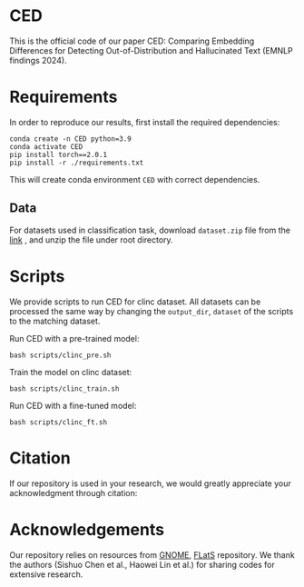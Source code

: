 # CED
This is the official code of our paper CED: Comparing Embedding Differences for Detecting Out-of-Distribution and Hallucinated Text (EMNLP findings 2024).


# Requirements
In order to reproduce our results, first install the required dependencies:

    conda create -n CED python=3.9
    conda activate CED
    pip install torch==2.0.1
    pip install -r ./requirements.txt

This will create conda environment ```CED``` with correct dependencies.
## Data
For datasets used in classification task, download ```dataset.zip``` file from the [link](https://drive.google.com/file/d/1whsGbpWq5zkjHc80U28pPpnu2E028UpP/view?usp=drive_link) , and unzip the file under root directory. 

# Scripts
We provide scripts to run CED for clinc dataset. All datasets can be processed the same way by changing the ```output_dir```, ```dataset``` of the scripts to the matching dataset.

Run CED with a pre-trained model:

    bash scripts/clinc_pre.sh
    
Train the model on clinc dataset:

    bash scripts/clinc_train.sh
    
Run CED with a fine-tuned model:

    bash scripts/clinc_ft.sh

# Citation
If our repository is used in your research, we would greatly appreciate your acknowledgment through citation:

# Acknowledgements
Our repository relies on resources from [GNOME](https://github.com/lancopku/Avg-Avg), [FLatS](https://github.com/linhaowei1/FLatS) repository. We thank the authors (Sishuo Chen et al., Haowei Lin et al.) for sharing codes for extensive research.
